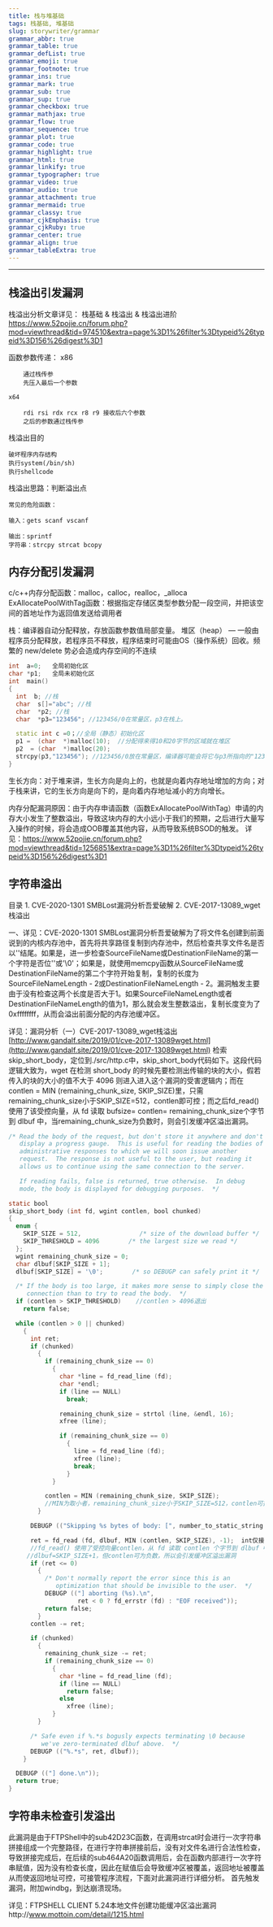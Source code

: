 ```yaml
---
title: 栈与堆基础
tags: 栈基础, 堆基础
slug: storywriter/grammar
grammar_abbr: true
grammar_table: true
grammar_defList: true
grammar_emoji: true
grammar_footnote: true
grammar_ins: true
grammar_mark: true
grammar_sub: true
grammar_sup: true
grammar_checkbox: true
grammar_mathjax: true
grammar_flow: true
grammar_sequence: true
grammar_plot: true
grammar_code: true
grammar_highlight: true
grammar_html: true
grammar_linkify: true
grammar_typographer: true
grammar_video: true
grammar_audio: true
grammar_attachment: true
grammar_mermaid: true
grammar_classy: true
grammar_cjkEmphasis: true
grammar_cjkRuby: true
grammar_center: true
grammar_align: true
grammar_tableExtra: true
--- 
```

___

## 栈溢出引发漏洞

栈溢出分析文章详见：
栈基础 & 栈溢出 & 栈溢出进阶
https://www.52pojie.cn/forum.php?mod=viewthread&tid=974510&extra=page%3D1%26filter%3Dtypeid%26typeid%3D156%26digest%3D1


  函数参数传递：
    x86

        通过栈传参
        先压入最后一个参数

    x64

        rdi rsi rdx rcx r8 r9 接收后六个参数
        之后的参数通过栈传参


栈溢出目的

    破坏程序内存结构
    执行system(/bin/sh)
    执行shellcode

栈溢出思路：判断溢出点

    常见的危险函数：

    输入：gets scanf vscanf

    输出：sprintf
	字符串：strcpy strcat bcopy
	
## 内存分配引发漏洞


c/c++内存分配函数：malloc，calloc，realloc，_alloca
ExAllocatePoolWithTag函数：根据指定存储区类型参数分配一段空间，并把该空间的首地址作为返回值发送给调用者

栈：编译器自动分配释放，存放函数参数值局部变量。
堆区（heap） — 一般由程序员分配释放，若程序员不释放，程序结束时可能由OS（操作系统）回收。频繁的 new/delete 势必会造成内存空间的不连续


``` cpp
int  a=0;   全局初始化区    
char *p1;   全局未初始化区    
int  main()    
{    
  int  b; //栈    
  char  s[]="abc"; //栈    
  char  *p2; //栈    
  char  *p3="123456"; //123456/0在常量区，p3在栈上。    

  static int c =0；//全局（静态）初始化区    
  p1 =  (char  *)malloc(10);  //分配得来得10和20字节的区域就在堆区
  p2  = (char  *)malloc(20);      
  strcpy(p3,"123456"); //123456/0放在常量区，编译器可能会将它与p3所指向的"123456"  优化成一个地方。    
}
```


生长方向：对于堆来讲，生长方向是向上的，也就是向着内存地址增加的方向；对于栈来讲，它的生长方向是向下的，是向着内存地址减小的方向增长。

内存分配漏洞原因：由于内存申请函数（函数ExAllocatePoolWithTag）申请的内存大小发生了整数溢出，导致这块内存的大小远小于我们的预期，之后进行大量写入操作的时候，将会造成OOB覆盖其他内容，从而导致系统BSOD的触发。
详见：https://www.52pojie.cn/forum.php?mod=viewthread&tid=1256851&extra=page%3D1%26filter%3Dtypeid%26typeid%3D156%26digest%3D1

## 字符串溢出
目录
	1. CVE-2020-1301 SMBLost漏洞分析吾爱破解
	2. CVE-2017-13089_wget栈溢出

一、详见：CVE-2020-1301 SMBLost漏洞分析吾爱破解为了将文件名创建到前面说到的内核内存池中，首先将共享路径复制到内存池中，然后检查共享文件名是否以'\'结尾。如果是，进一步检查SourceFileName或DestinationFileName的第一个字符是否位'\'或'\0'；如果是，就使用memcpy函数从SourceFileName或DestinationFileName的第二个字符开始复制，复制的长度为SourceFileNameLength - 2或DestinationFileNameLength - 2。漏洞触发主要由于没有检查这两个长度是否大于1。如果SourceFileNameLength或者DestinationFileNameLength的值为1，那么就会发生整数溢出，复制长度变为了0xffffffff，从而会溢出前面分配的内存池缓冲区。

详见：漏洞分析（一）CVE-2017-13089_wget栈溢出[http://www.gandalf.site/2019/01/cve-2017-13089wget.html](http://www.gandalf.site/2019/01/cve-2017-13089wget.html)
检索skip_short_body，定位到./src/http.c中，skip_short_body代码如下。这段代码逻辑大致为，wget 在检测 short_body 的时候先要检测出传输的块的大小，假若传入的块的大小的值不大于 4096 则进入进入这个漏洞的受害逻辑内；而在contlen = MIN (remaining_chunk_size, SKIP_SIZE)里，只需remaining_chunk_size小于SKIP_SIZE=512，contlen即可控；而之后fd_read()使用了该受控向量，从 fd 读取 bufsize= contlen= remaining_chunk_size个字节到 dlbuf 中，当remaining_chunk_size为负数时，则会引发缓冲区溢出漏洞。

``` objectivec
/* Read the body of the request, but don't store it anywhere and don't
   display a progress gauge.  This is useful for reading the bodies of
   administrative responses to which we will soon issue another
   request.  The response is not useful to the user, but reading it
   allows us to continue using the same connection to the server.

   If reading fails, false is returned, true otherwise.  In debug
   mode, the body is displayed for debugging purposes.  */

static bool
skip_short_body (int fd, wgint contlen, bool chunked)
{
  enum {
    SKIP_SIZE = 512,                /* size of the download buffer */
    SKIP_THRESHOLD = 4096        /* the largest size we read */
  };
  wgint remaining_chunk_size = 0;
  char dlbuf[SKIP_SIZE + 1];
  dlbuf[SKIP_SIZE] = '\0';        /* so DEBUGP can safely print it */

  /* If the body is too large, it makes more sense to simply close the
     connection than to try to read the body.  */
  if (contlen > SKIP_THRESHOLD)    //contlen > 4096退出
    return false;

  while (contlen > 0 || chunked)
    {
      int ret;
      if (chunked)
        {
          if (remaining_chunk_size == 0)
            {
              char *line = fd_read_line (fd);
              char *endl;
              if (line == NULL)
                break;

              remaining_chunk_size = strtol (line, &endl, 16);
              xfree (line);

              if (remaining_chunk_size == 0)
                {
                  line = fd_read_line (fd);
                  xfree (line);
                  break;
                }
            }

          contlen = MIN (remaining_chunk_size, SKIP_SIZE);
          //MIN为取小者，remaining_chunk_size小于SKIP_SIZE=512，contlen可控，remaining_chunk_size可小于0
        }

      DEBUGP (("Skipping %s bytes of body: [", number_to_static_string (contlen)));

      ret = fd_read (fd, dlbuf, MIN (contlen, SKIP_SIZE), -1);  int仅接受一个int bufsize参数，int类型数据在32/64位系统中都只有4个字节，当试图放入8字节的负参数，块长度高4字节被丢弃
      //fd_read() 使用了受控向量contlen，从 fd 读取 contlen 个字节到 dlbuf 中
     //dlbuf=SKIP_SIZE+1，但contlen可为负数，所以会引发缓冲区溢出漏洞
      if (ret <= 0)
        {
          /* Don't normally report the error since this is an
             optimization that should be invisible to the user.  */
          DEBUGP (("] aborting (%s).\n",
                   ret < 0 ? fd_errstr (fd) : "EOF received"));
          return false;
        }
      contlen -= ret;

      if (chunked)
        {
          remaining_chunk_size -= ret;
          if (remaining_chunk_size == 0)
            {
              char *line = fd_read_line (fd);
              if (line == NULL)
                return false;
              else
                xfree (line);
            }
        }

      /* Safe even if %.*s bogusly expects terminating \0 because
         we've zero-terminated dlbuf above.  */
      DEBUGP (("%.*s", ret, dlbuf));
    }

  DEBUGP (("] done.\n"));
  return true;
}
```

  

## 字符串未检查引发溢出

此漏洞是由于FTPShell中的sub42D23C函数，在调用strcat时会进行一次字符串拼接组成一个完整路径，在进行字符串拼接前后，没有对文件名进行合法性检查，导致拼接完成后，在后续的sub464A20函数调用后，会在函数内部进行一次字符串赋值，因为没有检查长度，因此在赋值后会导致缓冲区被覆盖，返回地址被覆盖从而使返回地址可控，可接管程序流程，下面对此漏洞进行详细分析。 首先触发漏洞，附加windbg，到达崩溃现场。

详见：FTPSHELL CLIENT 5.24本地文件创建功能缓冲区溢出漏洞http://www.mottoin.com/detail/1215.html